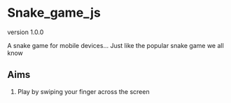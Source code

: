 # Snake_game_js

version 1.0.0

A snake game for mobile devices...
Just like the popular snake game we all know

## Aims

1. Play by swiping your finger across the screen
